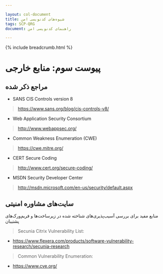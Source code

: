 ```yaml
---

layout: col-document
title: شیوه‌های کدنویسی امن
tags: SCP-QRG
document: راهنمای کدنویسی امن

---
```


{% include breadcrumb.html %}
# پیوست سوم: منابع خارجی

## مراجع ذکر شده

- SANS CIS Controls version 8

> <https://www.sans.org/blog/cis-controls-v8/>

-   Web Application Security Consortium

> <http://www.webappsec.org/>

-   Common Weakness Enumeration (CWE)

> <https://cwe.mitre.org/>

-   CERT Secure Coding

> <http://www.cert.org/secure-coding/>

-   MSDN Security Developer Center

> <http://msdn.microsoft.com/en-us/security/default.aspx>


## سایت‌های مشاوره امنیتی

منابع مفید برای بررسی آسیب‌پذیری‌های شناخته شده در زیرساخت‌ها و فریم‌ورک‌های پشتیبان

> Secunia Citrix Vulnerability List:

-   <https://www.flexera.com/products/software-vulnerability-research/secunia-research>

> Common Vulnerability Enumeration:

-   <https://www.cve.org/>
